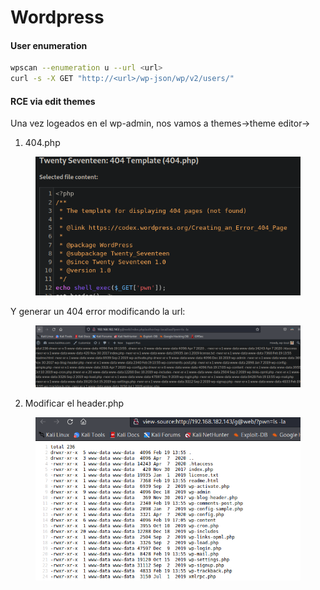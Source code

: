 # Wordpress

#### User enumeration

```bash
wpscan --enumeration u --url <url>
curl -s -X GET "http://<url>/wp-json/wp/v2/users/"
```





#### RCE via edit themes

Una vez logeados en el wp-admin, nos vamos a themes->theme editor->

1. &#x20;404.php

<figure><img src="../../.gitbook/assets/image (38).png" alt=""><figcaption></figcaption></figure>

Y generar un 404 error modificando la url:

<figure><img src="../../.gitbook/assets/image (11).png" alt=""><figcaption></figcaption></figure>

2. Modificar el header.php

<figure><img src="../../.gitbook/assets/image (85).png" alt=""><figcaption></figcaption></figure>



